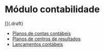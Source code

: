 # Módulo contabilidade

[]{.draft}

* [Planos de contas contábeis](accountChart)
* [Planos de centros de resultados](resultCenterChart)
* [Lançamentos contábeis](journalEntry)